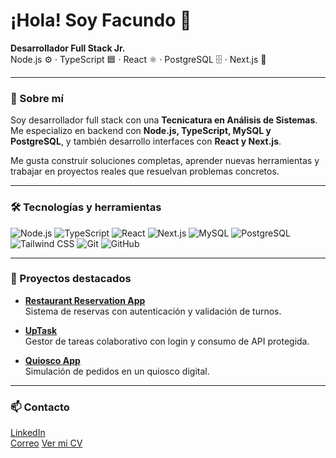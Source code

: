 # ¡Hola! Soy Facundo 👋

**Desarrollador Full Stack Jr.**  
Node.js ⚙️ · TypeScript 🟦 · React ⚛️ · PostgreSQL 🗄️ · Next.js 🚀

---

### 🚀 Sobre mí

Soy desarrollador full stack con una **Tecnicatura en Análisis de Sistemas**. Me especializo en backend con **Node.js, TypeScript, MySQL y PostgreSQL**, y también desarrollo interfaces con **React y Next.js**.

Me gusta construir soluciones completas, aprender nuevas herramientas y trabajar en proyectos reales que resuelvan problemas concretos.

---

### 🛠️ Tecnologías y herramientas

![Node.js](https://img.shields.io/badge/Node.js-339933?style=for-the-badge&logo=node.js&logoColor=white)
![TypeScript](https://img.shields.io/badge/TypeScript-3178C6?style=for-the-badge&logo=typescript&logoColor=white)
![React](https://img.shields.io/badge/React-61DAFB?style=for-the-badge&logo=react&logoColor=black)
![Next.js](https://img.shields.io/badge/Next.js-000000?style=for-the-badge&logo=next.js&logoColor=white)
![MySQL](https://img.shields.io/badge/MySQL-00758F?style=for-the-badge&logo=mysql&logoColor=white)
![PostgreSQL](https://img.shields.io/badge/PostgreSQL-4169E1?style=for-the-badge&logo=postgresql&logoColor=white)
![Tailwind CSS](https://img.shields.io/badge/Tailwind-06B6D4?style=for-the-badge&logo=tailwind-css&logoColor=white)
![Git](https://img.shields.io/badge/Git-F05032?style=for-the-badge&logo=git&logoColor=white)
![GitHub](https://img.shields.io/badge/GitHub-181717?style=for-the-badge&logo=github&logoColor=white)

---

### 📂 Proyectos destacados

- **[Restaurant Reservation App](https://github.com/Facu201202/Restaurant-Reservation-App)**  
  Sistema de reservas con autenticación y validación de turnos.

- **[UpTask](https://github.com/Facu201202/UpTask_Frontend)**  
  Gestor de tareas colaborativo con login y consumo de API protegida.

- **[Quiosco App](https://github.com/Facu201202/quiosco_next_app_router)**  
  Simulación de pedidos en un quiosco digital.

---

### 📫 Contacto

[LinkedIn](https://www.linkedin.com/in/facundo-leonel-fernández/)  
[Correo](facuu201202@gmail.com) 
[Ver mi CV](https://drive.google.com/file/d/1bQvLZHh_4F2x73Xq1OskSQuaOHxQbKaG/view)
 
